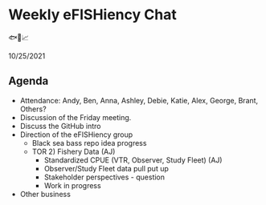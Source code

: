
# Weekly eFISHiency Chat #

🐟📡📈

10/25/2021

## Agenda ## 

- Attendance: Andy, Ben, Anna, Ashley, Debie, Katie, Alex, George, Brant, Others?
- Discussion of the Friday meeting.
- Discuss the GitHub intro
- Direction of the eFISHiency group
  - Black sea bass repo idea progress
  -   TOR 2) Fishery Data (AJ)
      - Standardized CPUE (VTR, Observer, Study Fleet) (AJ)
      - Observer/Study Fleet data pull put up
      - Stakeholder perspectives - question
      - Work in progress
- Other business
